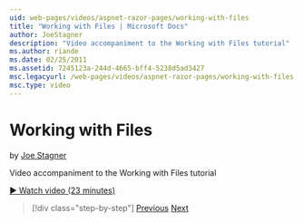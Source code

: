 ```yaml
---
uid: web-pages/videos/aspnet-razor-pages/working-with-files
title: "Working with Files | Microsoft Docs"
author: JoeStagner
description: "Video accompaniment to the Working with Files tutorial"
ms.author: riande
ms.date: 02/25/2011
ms.assetid: 7245123a-244d-4665-bff4-5238d5ad3427
msc.legacyurl: /web-pages/videos/aspnet-razor-pages/working-with-files
msc.type: video
---
```

# Working with Files

by [Joe Stagner](https://github.com/JoeStagner)

Video accompaniment to the Working with Files tutorial

[&#9654; Watch video (23 minutes)](https://channel9.msdn.com/Blogs/ASP-NET-Site-Videos/working-with-files)

> [!div class="step-by-step"]
> [Previous](displaying-data-in-a-chart-part-2.md)
> [Next](working-with-images.md)
